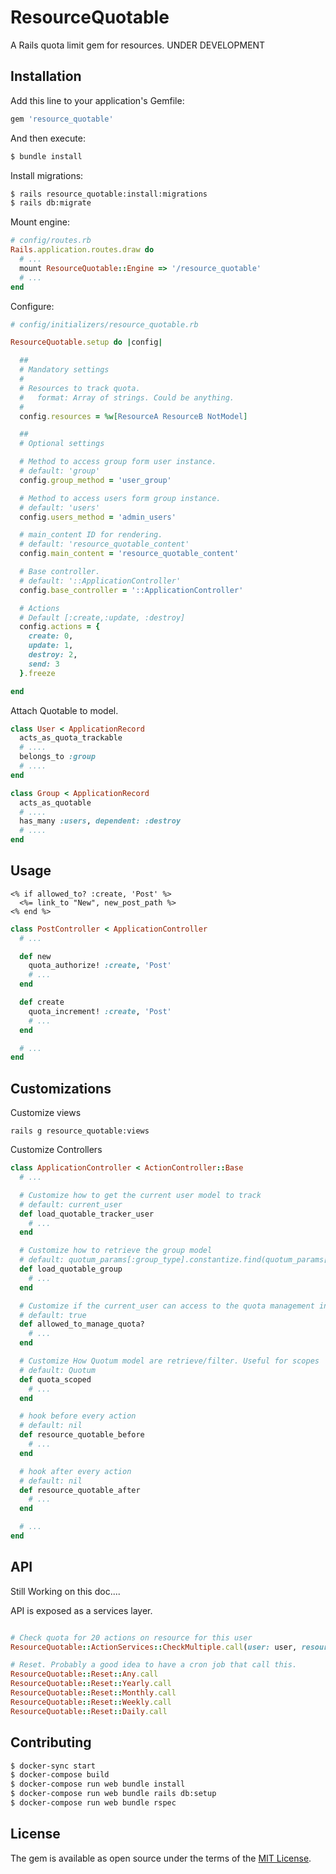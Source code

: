 # ResourceQuotable
A Rails quota limit gem for resources. UNDER DEVELOPMENT

## Installation
Add this line to your application's Gemfile:

```ruby
gem 'resource_quotable'
```

And then execute:
```bash
$ bundle install
```

Install migrations:
```bash
$ rails resource_quotable:install:migrations
$ rails db:migrate
```

Mount engine:
```ruby
# config/routes.rb
Rails.application.routes.draw do
  # ...
  mount ResourceQuotable::Engine => '/resource_quotable'
  # ...
end

```

Configure:
```ruby
# config/initializers/resource_quotable.rb

ResourceQuotable.setup do |config|

  ##
  # Mandatory settings
  #
  # Resources to track quota.
  #   format: Array of strings. Could be anything.
  #
  config.resources = %w[ResourceA ResourceB NotModel]

  ##
  # Optional settings

  # Method to access group form user instance.
  # default: 'group'
  config.group_method = 'user_group'

  # Method to access users form group instance.
  # default: 'users'
  config.users_method = 'admin_users'

  # main_content ID for rendering.
  # default: 'resource_quotable_content'
  config.main_content = 'resource_quotable_content'

  # Base controller.
  # default: '::ApplicationController'
  config.base_controller = '::ApplicationController'

  # Actions
  # Default [:create,:update, :destroy]
  config.actions = {
    create: 0,
    update: 1,
    destroy: 2,
    send: 3
  }.freeze

end
```

Attach Quotable to model.

```ruby
class User < ApplicationRecord
  acts_as_quota_trackable
  # ....
  belongs_to :group
  # ....
end

class Group < ApplicationRecord
  acts_as_quotable
  # ....
  has_many :users, dependent: :destroy
  # ....
end
```

## Usage

```erb
<% if allowed_to? :create, 'Post' %>
  <%= link_to "New", new_post_path %>
<% end %>
```

```ruby
class PostController < ApplicationController
  # ...

  def new
    quota_authorize! :create, 'Post'
    # ...
  end

  def create
    quota_increment! :create, 'Post'
    # ...
  end

  # ...
end
```

## Customizations

Customize views

`rails g resource_quotable:views`

Customize Controllers

```ruby
class ApplicationController < ActionController::Base
  # ...

  # Customize how to get the current user model to track
  # default: current_user
  def load_quotable_tracker_user
    # ...
  end

  # Customize how to retrieve the group model
  # default: quotum_params[:group_type].constantize.find(quotum_params[:group_id])
  def load_quotable_group
    # ...
  end

  # Customize if the current_user can access to the quota management interface
  # default: true
  def allowed_to_manage_quota?
    # ...
  end

  # Customize How Quotum model are retrieve/filter. Useful for scopes
  # default: Quotum
  def quota_scoped
    # ...
  end

  # hook before every action
  # default: nil
  def resource_quotable_before
    # ...
  end

  # hook after every action
  # default: nil
  def resource_quotable_after
    # ...  
  end

  # ...
end
```

## API

Still Working on this doc....

API is exposed as a services layer.

```ruby

# Check quota for 20 actions on resource for this user
ResourceQuotable::ActionServices::CheckMultiple.call(user: user, resource: 'ResourceX', action: :create, amount: 20)

# Reset. Probably a good idea to have a cron job that call this.
ResourceQuotable::Reset::Any.call
ResourceQuotable::Reset::Yearly.call
ResourceQuotable::Reset::Monthly.call
ResourceQuotable::Reset::Weekly.call
ResourceQuotable::Reset::Daily.call
```

## Contributing

```bash
$ docker-sync start
$ docker-compose build
$ docker-compose run web bundle install
$ docker-compose run web bundle rails db:setup
$ docker-compose run web bundle rspec
```

## License
The gem is available as open source under the terms of the [MIT License](https://opensource.org/licenses/MIT).
